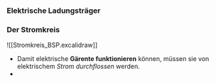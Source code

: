 ### Elektrische Ladungsträger
### Der Stromkreis
![[Stromkreis_BSP.excalidraw]]

- Damit elektrische **Gärente funktionieren** können, müssen sie von elektrischem *Strom durchflossen* werden.
- 